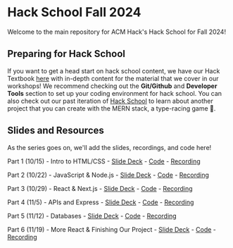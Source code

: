 # Hack School Fall 2024

Welcome to the main repository for ACM Hack's Hack School for Fall 2024!

## Preparing for Hack School

If you want to get a head start on hack school content, we have our Hack Textbook [here](https://hack.acmucsd.com/hack-school) with in-depth content for the material that we cover in our workshops! We recommend checking out the **Git/Github** and **Developer Tools** section to set up your coding environment for hack school. You can also check out our past iteration of [Hack School](https://acmurl.com/hackschool-fa23) to learn about another project that you can create with the MERN stack, a type-racing game 🚗. 

## Slides and Resources

As the series goes on, we'll add the slides, recordings, and code here!

Part 1 (10/15) - Intro to HTML/CSS - [Slide Deck](https://acmurl.com/hackschoolfa24-1) - [Code](https://github.com/acmucsd/hackschool-fa24/tree/part1) - [Recording](https://acmurl.com/hackschoolfa24-1-video)

Part 2 (10/22) - JavaScript & Node.js - [Slide Deck](https://acmurl.com/hackschoolfa24-2) - [Code](https://github.com/acmucsd/hackschool-fa24/tree/part2) - [Recording](https://acmurl.com/hackschoolfa24-2-video)

Part 3 (10/29) - React & Next.js - [Slide Deck](https://acmurl.com/hackschoolfa24-3) - [Code](https://github.com/acmucsd/hackschool-fa24/tree/part3) - [Recording](https://acmurl.com/hackschoolfa24-3-video)

Part 4 (11/5) - APIs and Express - [Slide Deck](https://acmurl.com/hackschoolfa24-4) - [Code](https://github.com/acmucsd/hackschool-fa24/tree/part4) - [Recording](https://acmurl.com/hackschoolfa24-4-video)

Part 5 (11/12) - Databases - [Slide Deck](https://acmurl.com/hackschoolfa24-5) - [Code](https://github.com/acmucsd/hackschool-fa24/tree/part5) - [Recording](https://acmurl.com/hackschoolfa24-5-video)

Part 6 (11/19) - More React & Finishing Our Project - [Slide Deck](https://acmurl.com/hackschoolfa24-6) - [Code](https://github.com/acmucsd/hackschool-fa24/tree/part6) - [Recording](https://acmurl.com/hackschoolfa24-6-video)
